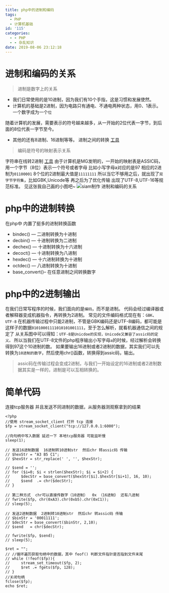 ```yaml
---
title: php中的进制和编码
tags:
  - PHP
  - 计算机基础
id: '115'
categories:
  - - PHP
  - - 杂乱知识
date: 2019-08-06 23:12:18
---
```


# 进制和编码的关系

> 进制是数字上的关系

*   我们日常使用的是10进制，因为我们有10个手指，这是习惯和发展使然。
*   计算机的基础是2进制，因为电路只有通电、不通电两种状态，用0、1表示。一个数字成为一个`位`

随着计算机的发展，需要表示的符号越来越多，从一开始的2位代表一字节，到后面的8位代表一字节至今。

*   其他的还有8进制、16进制等等。 进制之间的转换 [工具](https://tool.lu/hexconvert?_blank "工具")

> 编码是符号的映射表示关系

字符串在线转2进制 [工具](http://www.5ixuexiwang.com/str/binary.php?_blank "工具") 由于计算机是MG发明的，一开始的映射表是ASSIC码，用一个字节（8位）表示一个符号或者字母 比如小写字母a对应的是97 相应的2进制为`01100001` 8个位的2进制最大值是`11111111` 所以当它不够用之后，就出现了`双字节字符集`，比如GBK,Unicode等 再之后为了优化传输 出现了UTF-8,UTF-16等规范标准。 见这张我自己画的小图吧~ ![siam制作 进制和编码的关系](https://note.youdao.com/yws/api/personal/file/314F4408CF434BA78503F93FFBF0FC4E?method=getImage&version=6793&cstk=fE-i6TSJ "siam制作 进制和编码的关系")

# php中的进制转换

在php中 内置了挺多的进制转换函数

*   bindec() — 二进制转换为十进制
*   decbin() — 十进制转换为二进制
*   dechex() — 十进制转换为十六进制
*   decoct() — 十进制转换为八进制
*   hexdec() — 十六进制转换为十进制
*   octdec() — 八进制转换为十进制
*   base\_convert()– 在任意进制之间转换数字

# php中的2进制输出

在我们日常写程序的时候，我们面向的是`编码`，而不是进制。 代码会经过编译器或者解释器变成机器指令，再转换为2进制。 常见的文件编码格式现在有：`GBK`、`UTF-8` 在机器传输过程中只能2进制，不管是GBK编码还是UTF-8编码，都可能是这样子的数据`01010001111010101001111`，至于怎么解析，就看机器通信之间的规定了 从关系图中可以得知：`UTF-8是Unicdoe的实现，Unicode又兼容了assic码的定义。` 所以当我们在UTF-8文件的php程序输出小写字母`a`的时候，经过解析会转换得到97这个10进制的数。 如果要输出16进制或者2进制的数据，其实我们可以先转换为`10进制的数字`，然后使用chr()函数，转换得到assic码，输出。

> assic码在传输过程会变成2进制，与我们一开始设定的16进制或者2进制数据其实是一样的，进制是可以互相转换的。

# 简单代码

连接tcp服务器 并且发送不同进制的数据，从服务器测观察拿到的结果

```
<?php
//使用 stream_socket_client 打开 tcp 连接
$fp = stream_socket_client("tcp://127.0.0.1:6000");

//向句柄中写入数据 延迟一下 本地tcp服务器 可能监听慢
sleep(1);

// 发送16进制数据  16进制转10进制str  然后chr 转assic码 传输
// $hexStr = "A3 B5 C1";
// $hexStr = str_replace(' ', '', $hexStr);

// $send = '';
// for ($i=0; $i < strlen($hexStr); $i = $i+2) { 
//     $decStr = base_convert($hexStr[$i].$hexStr[$i+1], 16, 10);
//     $send  .= chr($decStr);
// }

// 第二种方式  chr可以直接传数字（10进制）  0x （16进制） 还有八进制
// fwrite($fp, chr(0xA3).chr(0xb5).chr(0xC1));
// sleep(5);

// 发送2进制数据  2进制转10进制str  然后chr 转assic码 传输
// $binStr = '00011111';
// $decStr = base_convert($binStr, 2,10);
// $send   = chr($decStr);

// fwrite($fp, $send);
// sleep(5);

$ret = "";
// //循环遍历获取句柄中的数据，其中 feof() 判断文件指针是否指到文件末尾
// while (!feof($fp)){
//     stream_set_timeout($fp, 2);
//     $ret .= fgets($fp, 128);
// }
//关闭句柄
fclose($fp);
echo $ret;
```